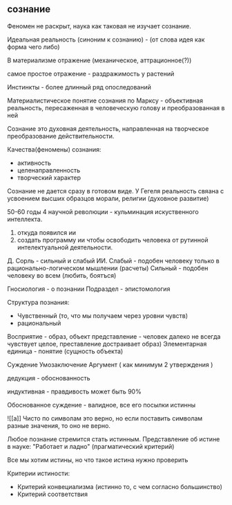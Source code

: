 
## сознание

Феномен не раскрыт, наука как таковая не изучает сознание.

Идеальная реальность (синоним к сознанию) - (от слова идея как форма чего либо)

В материализме отражение (механическое, аттрационное(?))

самое простое отражение - раздражимость у растений 

Инстинкты - более длинный ряд опоследований 

Материалистическое понятие сознания по Марксу - объективная реальность, пересаженная в человеческую голову и преобразованная в ней

Сознание это духовная деятельность, направленная на творческое преобразование действительности.

Качества(феномены) сознания:
- активность 
- целенаправленность
- творческий характер

Сознание не дается сразу в готовом виде. У Гегеля реальность свяана с усвоением высших образцов морали, религии (духовное развитие)


50-60 годы 4 научной революции - кульминация искуственного интеллекта.

1. откуда появился ии
2. создать программу ии чтобы освободить человека от рутинной интелектуальной деятельности.

Д. Сорль - сильный и слабый ИИ. 
Слабый - подобен человеку только в рационально-логическом мышлении (расчеты)
Сильный - подобен человеку во всем (любить, боятъся)


Гносиология - о познании
Подраздел - эпистомология 

Структура познания:
- Чувственный (то, что мы получаем через уровни чувств)
- рациональный

Восприятие - образ, объект
представление - человек далеко не всегда чувствует целое, преставление достраивает образ)
Элементарная единица - понятие (сущность объекта)

Суждение 
Умозаключение 
Аргумент ( как минимум 2 утверждения )


дедукция - обоснованность 

индуктивная - правдивость может быть 90%

Обоснованное суждение - валидное, все его посылки истинны

![[a]]
Чисто по символам это верно, но если поставить символам разные значения, то оно не верно. 

Любое познание стремится стать истинным.
Представление об истине в науке: "Работает и ладно" (прагматический критерий)

Все мы хотим истины, но что такое истина нужно проверить

Критерии истиности:
- Критерий конвециализма (истинно то, с чем согласно большинство)
- Критерий соответствия 